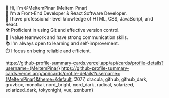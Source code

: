 👋 Hi, I’m @MeltemPinar (Meltem Pınar)                      
🌟 I'm a Front-End Developer & React Software Developer.          
🚀 I have professional-level knowledge of HTML, CSS, JavaScript, and React.       
🛠️ Proficient in using Git and effective version control.      
🤝 I value teamwork and have strong communication skills.                 
📚 I'm always open to learning and self-improvement.                   
⏱️ I focus on being reliable and efficient.

<!---
MeltemPinar/MeltemPinar is a ✨ special ✨ repository because its `README.md` (this file) appears on your GitHub profile.
You can click the Preview link to take a look at your changes.
--->
https://github-profile-summary-cards.vercel.app/api/cards/profile-details?username={MeltemPinar}
https://github-profile-summary-cards.vercel.app/api/cards/profile-details?username={MeltemPinar}&theme={default, 2077, dracula, github, github_dark, gruvbox, monokai, nord_bright, nord_dark, radical, solarized, solarized_dark, tokyonight, vue, zenburn} 
